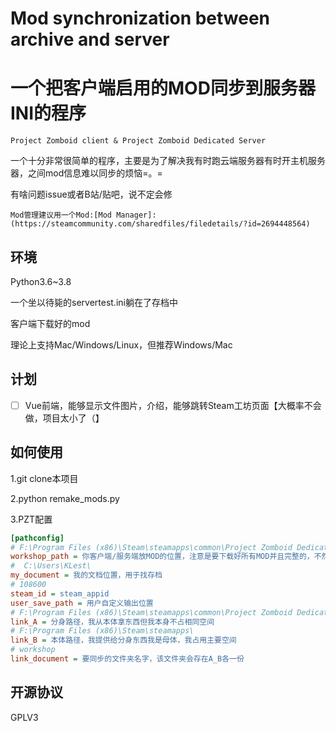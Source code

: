 # Mod synchronization between archive and server

# 一个把客户端启用的MOD同步到服务器INI的程序

```
Project Zomboid client & Project Zomboid Dedicated Server
```

一个十分非常很简单的程序，主要是为了解决我有时跑云端服务器有时开主机服务器，之间mod信息难以同步的烦恼=。=

有啥问题issue或者B站/贴吧，说不定会修

`Mod管理建议用一个Mod:[Mod Manager]:(https://steamcommunity.com/sharedfiles/filedetails/?id=2694448564)`

## 环境

Python3.6~3.8

一个坐以待毙的servertest.ini躺在了存档中

客户端下载好的mod

理论上支持Mac/Windows/Linux，但推荐Windows/Mac

## 计划

- [ ] Vue前端，能够显示文件图片，介绍，能够跳转Steam工坊页面【大概率不会做，项目太小了（】

## 如何使用

1.git clone本项目

2.python remake_mods.py

3.PZT配置

```ini
[pathconfig]
# F:\Program Files (x86)\Steam\steamapps\common\Project Zomboid Dedicated Server\steamapps\workshop\content\
workshop_path = 你客户端/服务端放MOD的位置，注意是要下载好所有MOD并且完整的，不然找不到steam_workshop_id。
#  C:\Users\KLest\
my_document = 我的文档位置，用于找存档
# 108600
steam_id = steam_appid
user_save_path = 用户自定义输出位置
# F:\Program Files (x86)\Steam\steamapps\common\Project Zomboid Dedicated Server\steamapps\
link_A = 分身路径，我从本体拿东西但我本身不占相同空间
# F:\Program Files (x86)\Steam\steamapps\
link_B = 本体路径，我提供给分身东西我是母体，我占用主要空间
# workshop
link_document = 要同步的文件夹名字，该文件夹会存在A_B各一份
```



## 开源协议

GPLV3
